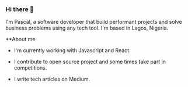 ### Hi there 👋

I'm Pascal, a software developer that build performant projects and solve business problems using any tech tool. I'm based in Lagos, Nigeria.

**About me
- I'm currently working with Javascript and React.
  
- I contribute to open source project and some times take part in competitions.

- I write tech articles on Medium.
  
